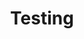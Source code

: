 ---
toc: true
comments: false
layout: post
title: Testing
description: testing
type: hacks
courses: { compsci: {wek: 3} }
---